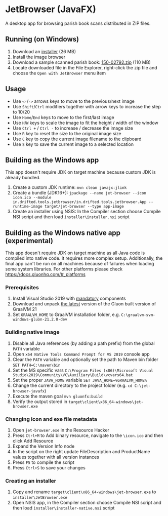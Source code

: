 # JetBrowser (JavaFX)
A desktop app for browsing parish book scans distributed in ZIP files.

## Running (on Windows)
1. Download an [installer](https://drifted.in/other/jetbrowser/installer.exe) (26 MB)
2. Install the image browser
3. Download a sample scanned parish book: [150-02792.zip](http://88.146.158.154:8083/150-02792.zip) (110 MB)
4. Locate downloaded file in the File Explorer, right-click the zip file and choose the `Open with JetBrowser` menu item

## Usage
- Use `<-`/`->` arrows keys to move to the previous/next image
- Use `Shift`/`Ctrl` modifiers together with arrow keys to increase the step to 10/20
- Use `Home`/`End` keys to move to the first/last image
- Use `H`/`W` keys to scale the image to fit the height / width of the window
- Use `Ctrl +` / `Ctrl -` to increase / decrease the image size
- Use `R` key to reset the size to the original image size
- Use `C` key to copy the current image filename to the clipboard
- Use `S` key to save the current image to a selected location

## Building as the Windows app
This app doesn't require JDK on target machine because custom JDK is already bundled.
1. Create a custom JDK runtime: `mvn clean javajx:jlink`
2. Create a bundle (JDK16+): `jpackage --name jet-browser --icon icon.ico --module in.drifted.tools.jetbrowser/in.drifted.tools.jetbrowser.App --runtime-image target/jet-browser --type app-image`
3. Create an installer using NSIS: In the Compiler section choose Compile NSI script and then load `installer\installer.nsi` script

## Building as the Windows native app (experimental)
This app doesn't require JDK on target machine as all Java code is compiled into native code.
It requires more complex setup. Additionally, the final app can't be run on all machines because of failures when loading some system libraries.
For other platforms please check https://docs.gluonhq.com/#_platforms

### Prerequisites
1. Install Visual Studio 2019 with [mandatory](https://docs.gluonhq.com/#platforms_windows) components
2. Download and unpack [the latest](https://github.com/gluonhq/graal/releases/latest) version of the Gluon built 
   version of GraalVM 21
3. Set `GRAALVM_HOME` to GraalVM installation folder, e.g. `C:\graalvm-svm-windows-gluon-21.2.0-dev` 

### Building native image
1. Disable all Java references (by adding a path prefix) from the global `PATH` variable
2. Open `x64 Native Tools Command Prompt for VS 2019` console app
3. Clear the `PATH` variable and optionally set the path to Maven bin folder `SET PATH=C:\maven\bin`
4. Set the MS specific vars `C:\Program Files (x86)\Microsoft Visual Studio\2019\Community\VC\Auxiliary\Build\vcvars64.bat`
5. Set the proper `JAVA_HOME` variable `SET JAVA_HOME=%GRAALVM_HOME%`
6. Change the current directory to the project folder (e.g. `cd C:\jet-browser-javafx`)
7. Execute the maven goal `mvn gluonfx:build`
8. Verify the output stored in `target\client\x86_64-windows\jet-browser.exe`

### Changing icon and exe file metadata
1. Open `jet-browser.exe` in the Resource Hacker
2. Press `Ctrl+M` to Add binary resource, navigate to the `\icon.ico` and then click Add Resource
3. Expand the Version Info node
4. In the script on the right update FileDescription and ProductName values together with all version instances
5. Press `F5` to compile the script
6. Press `Ctrl+S` to save your changes

### Creating an installer
1. Copy and rename `target\client\x86_64-windows\jet-browser.exe` to `installer\JetBrowser.exe`
2. Open NSIS app, in the Compiler section choose Compile NSI script and then load `installer\installer-native.nsi` script
